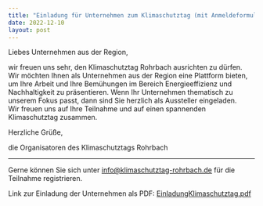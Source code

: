 ```yaml
---
title: "Einladung für Unternehmen zum Klimaschutztag (mit Anmeldeformular)"
date: 2022-12-10
layout: post
---
```


Liebes Unternehmen aus der Region,<br>

wir freuen uns sehr, den Klimaschutztag Rohrbach ausrichten zu dürfen. Wir möchten Ihnen als Unternehmen aus der Region eine Plattform bieten, um Ihre Arbeit und Ihre Bemühungen im Bereich Energieeffizienz und Nachhaltigkeit zu präsentieren. Wenn Ihr Unternehmen thematisch zu unserem Fokus passt, dann sind Sie herzlich als Aussteller eingeladen.<br>
Wir freuen uns auf Ihre Teilnahme und auf einen spannenden Klimaschutztag zusammen.<br>

Herzliche Grüße,<br>

die Organisatoren des Klimaschutztags Rohrbach

***


Gerne können Sie sich unter [info@klimaschutztag-rohrbach.de](mailto:info@klimaschutztag-rohrbach.de) für die Teilnahme registrieren.<br>

Link zur Einladung der Unternehmen als PDF:
[EinladungKlimaschutztag.pdf](https://raw.githubusercontent.com/MartGro/klimaschutztag-rohrbach-2023/main/assets/EinladungKlimaschutztag.pdf)


